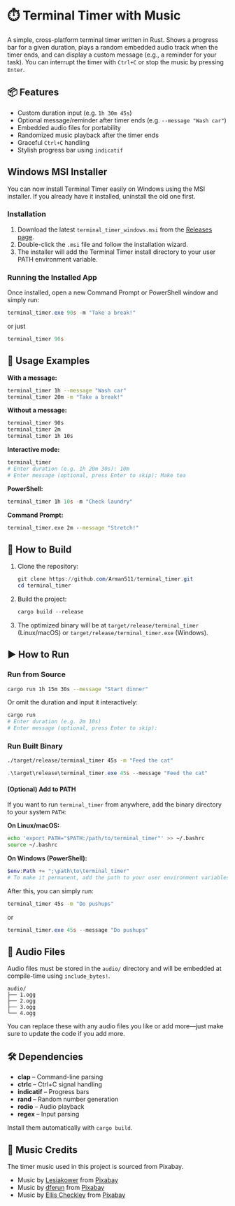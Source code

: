 # ⏱️ Terminal Timer with Music

A simple, cross-platform terminal timer written in Rust. Shows a progress bar for a given duration, plays a random embedded audio track when the timer ends, and can display a custom message (e.g., a reminder for your task). You can interrupt the timer with `Ctrl+C` or stop the music by pressing `Enter`.

## 📦 Features

-   Custom duration input (e.g. `1h 30m 45s`)
-   Optional message/reminder after timer ends (e.g. `--message "Wash car"`)
-   Embedded audio files for portability
-   Randomized music playback after the timer ends
-   Graceful `Ctrl+C` handling
-   Stylish progress bar using `indicatif`

## Windows MSI Installer

You can now install Terminal Timer easily on Windows using the MSI installer. If you already have it installed, uninstall the old one first.

### Installation

1. Download the latest `terminal_timer_windows.msi` from the [Releases page](https://github.com/Arman511/terminal_timer/releases).
2. Double-click the `.msi` file and follow the installation wizard.
3. The installer will add the Terminal Timer install directory to your user PATH environment variable.

### Running the Installed App

Once installed, open a new Command Prompt or PowerShell window and simply run:

```powershell
terminal_timer.exe 90s -m "Take a break!"
```

or just

```powershell
terminal_timer 90s
```

## 📝 Usage Examples

**With a message:**

```bash
terminal_timer 1h --message "Wash car"
terminal_timer 20m -m "Take a break!"
```

**Without a message:**

```bash
terminal_timer 90s
terminal_timer 2m
terminal_timer 1h 10s
```

**Interactive mode:**

```bash
terminal_timer
# Enter duration (e.g. 1h 20m 30s): 10m
# Enter message (optional, press Enter to skip): Make tea
```

**PowerShell:**

```powershell
terminal_timer 1h 10s -m "Check laundry"
```

**Command Prompt:**

```cmd
terminal_timer.exe 2m --message "Stretch!"
```

## 🚀 How to Build

1.  Clone the repository:

    ```powershell
    git clone https://github.com/Arman511/terminal_timer.git
    cd terminal_timer
    ```

2.  Build the project:

    ```powershell
    cargo build --release
    ```

3.  The optimized binary will be at `target/release/terminal_timer` (Linux/macOS) or `target/release/terminal_timer.exe` (Windows).

## ▶️ How to Run

### Run from Source

```bash
cargo run 1h 15m 30s --message "Start dinner"
```

Or omit the duration and input it interactively:

```bash
cargo run
# Enter duration (e.g. 2m 10s)
# Enter message (optional, press Enter to skip):
```

### Run Built Binary

```bash
./target/release/terminal_timer 45s -m "Feed the cat"
```

```powershell
.\target\release\terminal_timer.exe 45s --message "Feed the cat"
```

#### (Optional) Add to PATH

If you want to run `terminal_timer` from anywhere, add the binary directory to your system `PATH`:

**On Linux/macOS:**

```bash
echo 'export PATH="$PATH:/path/to/terminal_timer"' >> ~/.bashrc
source ~/.bashrc
```

**On Windows (PowerShell):**

```powershell
$env:Path += ";\path\to\terminal_timer"
# To make it permanent, add the path to your user environment variables.
```

After this, you can simply run:

```bash
terminal_timer 45s -m "Do pushups"
```

or

```powershell
terminal_timer.exe 45s --message "Do pushups"
```

## 📂 Audio Files

Audio files must be stored in the `audio/` directory and will be embedded at compile-time using `include_bytes!`.

```
audio/
├── 1.ogg
├── 2.ogg
├── 3.ogg
└── 4.ogg
```

You can replace these with any audio files you like or add more—just make sure to update the code if you add more.

## 🛠️ Dependencies

-   **clap** – Command-line parsing
-   **ctrlc** – Ctrl+C signal handling
-   **indicatif** – Progress bars
-   **rand** – Random number generation
-   **rodio** – Audio playback
-   **regex** – Input parsing

Install them automatically with `cargo build`.

## 🎵 Music Credits

The timer music used in this project is sourced from Pixabay.

-   Music by [Lesiakower](https://pixabay.com/users/lesiakower-25701529/?utm_source=link-attribution&utm_medium=referral&utm_campaign=music&utm_content=168821) from [Pixabay](https://pixabay.com/music//?utm_source=link-attribution&utm_medium=referral&utm_campaign=music&utm_content=168821)
-   Music by [dferun](https://pixabay.com/users/dferun-20599211/?utm_source=link-attribution&utm_medium=referral&utm_campaign=music&utm_content=332384) from [Pixabay](https://pixabay.com//?utm_source=link-attribution&utm_medium=referral&utm_campaign=music&utm_content=332384)
-   Music by [Ellis Checkley](https://pixabay.com/users/ezioblade4life-37897481/?utm_source=link-attribution&utm_medium=referral&utm_campaign=music&utm_content=155671) from [Pixabay](https://pixabay.com//?utm_source=link-attribution&utm_medium=referral&utm_campaign=music&utm_content=155671)
